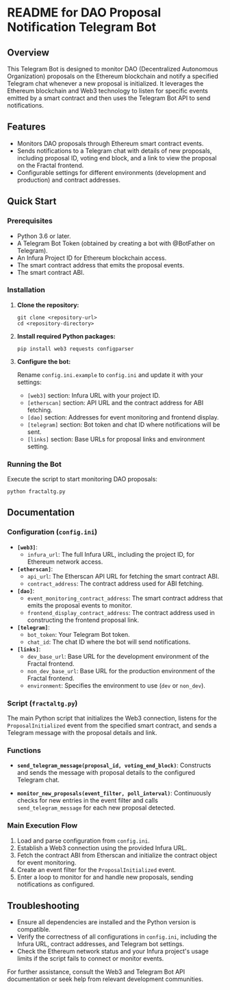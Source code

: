 # README for DAO Proposal Notification Telegram Bot

## Overview

This Telegram Bot is designed to monitor DAO (Decentralized Autonomous Organization) proposals on the Ethereum blockchain and notify a specified Telegram chat whenever a new proposal is initialized. It leverages the Ethereum blockchain and Web3 technology to listen for specific events emitted by a smart contract and then uses the Telegram Bot API to send notifications.

## Features

- Monitors DAO proposals through Ethereum smart contract events.
- Sends notifications to a Telegram chat with details of new proposals, including proposal ID, voting end block, and a link to view the proposal on the Fractal frontend.
- Configurable settings for different environments (development and production) and contract addresses.

## Quick Start

### Prerequisites

- Python 3.6 or later.
- A Telegram Bot Token (obtained by creating a bot with @BotFather on Telegram).
- An Infura Project ID for Ethereum blockchain access.
- The smart contract address that emits the proposal events.
- The smart contract ABI.

### Installation

1. **Clone the repository:**

   ```
   git clone <repository-url>
   cd <repository-directory>
   ```

2. **Install required Python packages:**

   ```
   pip install web3 requests configparser
   ```

3. **Configure the bot:**

   Rename `config.ini.example` to `config.ini` and update it with your settings:

   - `[web3]` section: Infura URL with your project ID.
   - `[etherscan]` section: API URL and the contract address for ABI fetching.
   - `[dao]` section: Addresses for event monitoring and frontend display.
   - `[telegram]` section: Bot token and chat ID where notifications will be sent.
   - `[links]` section: Base URLs for proposal links and environment setting.

### Running the Bot

Execute the script to start monitoring DAO proposals:

```
python fractaltg.py
```

## Documentation

### Configuration (`config.ini`)

- **`[web3]`**:
  - `infura_url`: The full Infura URL, including the project ID, for Ethereum network access.
- **`[etherscan]`**:
  - `api_url`: The Etherscan API URL for fetching the smart contract ABI.
  - `contract_address`: The contract address used for ABI fetching.
- **`[dao]`**:
  - `event_monitoring_contract_address`: The smart contract address that emits the proposal events to monitor.
  - `frontend_display_contract_address`: The contract address used in constructing the frontend proposal link.
- **`[telegram]`**:
  - `bot_token`: Your Telegram Bot token.
  - `chat_id`: The chat ID where the bot will send notifications.
- **`[links]`**:
  - `dev_base_url`: Base URL for the development environment of the Fractal frontend.
  - `non_dev_base_url`: Base URL for the production environment of the Fractal frontend.
  - `environment`: Specifies the environment to use (`dev` or `non_dev`).

### Script (`fractaltg.py`)

The main Python script that initializes the Web3 connection, listens for the `ProposalInitialized` event from the specified smart contract, and sends a Telegram message with the proposal details and link.

### Functions

- **`send_telegram_message(proposal_id, voting_end_block)`**:
  Constructs and sends the message with proposal details to the configured Telegram chat.

- **`monitor_new_proposals(event_filter, poll_interval)`**:
  Continuously checks for new entries in the event filter and calls `send_telegram_message` for each new proposal detected.

### Main Execution Flow

1. Load and parse configuration from `config.ini`.
2. Establish a Web3 connection using the provided Infura URL.
3. Fetch the contract ABI from Etherscan and initialize the contract object for event monitoring.
4. Create an event filter for the `ProposalInitialized` event.
5. Enter a loop to monitor for and handle new proposals, sending notifications as configured.

## Troubleshooting

- Ensure all dependencies are installed and the Python version is compatible.
- Verify the correctness of all configurations in `config.ini`, including the Infura URL, contract addresses, and Telegram bot settings.
- Check the Ethereum network status and your Infura project's usage limits if the script fails to connect or monitor events.

For further assistance, consult the Web3 and Telegram Bot API documentation or seek help from relevant development communities.
